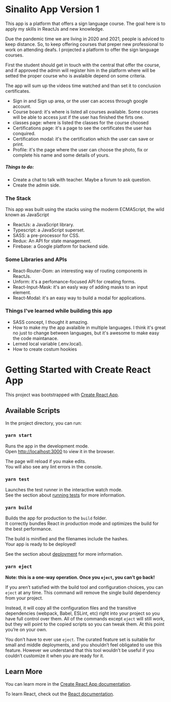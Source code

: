 # Sinalito App Version 1

This app is a platform that offers a sign language course. The goal here is to apply my skills in ReactJs and new knowledge.

Due the pandemic time we are living in 2020 and 2021, people is adviced to keep distance. So, to keep offering courses that preper new professional to work on attending deafs. I projected a platform to offer the sign language courses.

First the student should get in touch with the central that offer the course, and if approved the admin will register him in the platform where will be setted the proper course who is avalaible depend on some criteria.

The app will sum up the videos time watched and than set it to conclusion certificates.

- Sign in and Sign up area, or the user can access through google account.
- Course board: it's where is listed all courses available. Some courses will be able to access just if the user has finished the firts one.
- classes page: where is listed the classes for the course choosed
- Certifications page: it's a page to see the certificates the user has conquired.
- Certification modal: it's the certification which the user can save or print.
- Profile: it's the page where the user can choose the photo, fix or complete his name and some details of yours.

##### Things to do:
  - Create a chat to talk with teacher. Maybe a forum to ask question.
  - Create the admin side.

### The Stack

This app was built using the stacks using the moderm ECMAScript, the wild known as JavaScript

- ReactJs: a JavaScript library.
- Typescript: a JavaScript superset.
- SASS: a pre-processor for CSS.
- Redux: An API for state management.
- Firebase: a Google platform for backend side.

### Some Libraries and APIs

- React-Router-Dom: an interesting way of routing components in ReactJs.
- Unform: it's a perfomance-focused API for creating forms.
- React-Input-Mask: it's an easly way of adding masks to an input element.
- React-Modal: it's an easy way to build a modal for applications.


### Things I've learned while building this app
- SASS concept, I thought it amazing.
- How to make my the app avalaible in multiple languages. I think it's great no just to change between languages, but it's awesome to make easy the code maintanace.
- Lerned local variable (.env.local).
- How to create costum hookies  



# Getting Started with Create React App

This project was bootstrapped with [Create React App](https://github.com/facebook/create-react-app).

## Available Scripts

In the project directory, you can run:

### `yarn start`

Runs the app in the development mode.\
Open [http://localhost:3000](http://localhost:3000) to view it in the browser.

The page will reload if you make edits.\
You will also see any lint errors in the console.

### `yarn test`

Launches the test runner in the interactive watch mode.\
See the section about [running tests](https://facebook.github.io/create-react-app/docs/running-tests) for more information.

### `yarn build`

Builds the app for production to the `build` folder.\
It correctly bundles React in production mode and optimizes the build for the best performance.

The build is minified and the filenames include the hashes.\
Your app is ready to be deployed!

See the section about [deployment](https://facebook.github.io/create-react-app/docs/deployment) for more information.

### `yarn eject`

**Note: this is a one-way operation. Once you `eject`, you can’t go back!**

If you aren’t satisfied with the build tool and configuration choices, you can `eject` at any time. This command will remove the single build dependency from your project.

Instead, it will copy all the configuration files and the transitive dependencies (webpack, Babel, ESLint, etc) right into your project so you have full control over them. All of the commands except `eject` will still work, but they will point to the copied scripts so you can tweak them. At this point you’re on your own.

You don’t have to ever use `eject`. The curated feature set is suitable for small and middle deployments, and you shouldn’t feel obligated to use this feature. However we understand that this tool wouldn’t be useful if you couldn’t customize it when you are ready for it.

## Learn More

You can learn more in the [Create React App documentation](https://facebook.github.io/create-react-app/docs/getting-started).

To learn React, check out the [React documentation](https://reactjs.org/).
